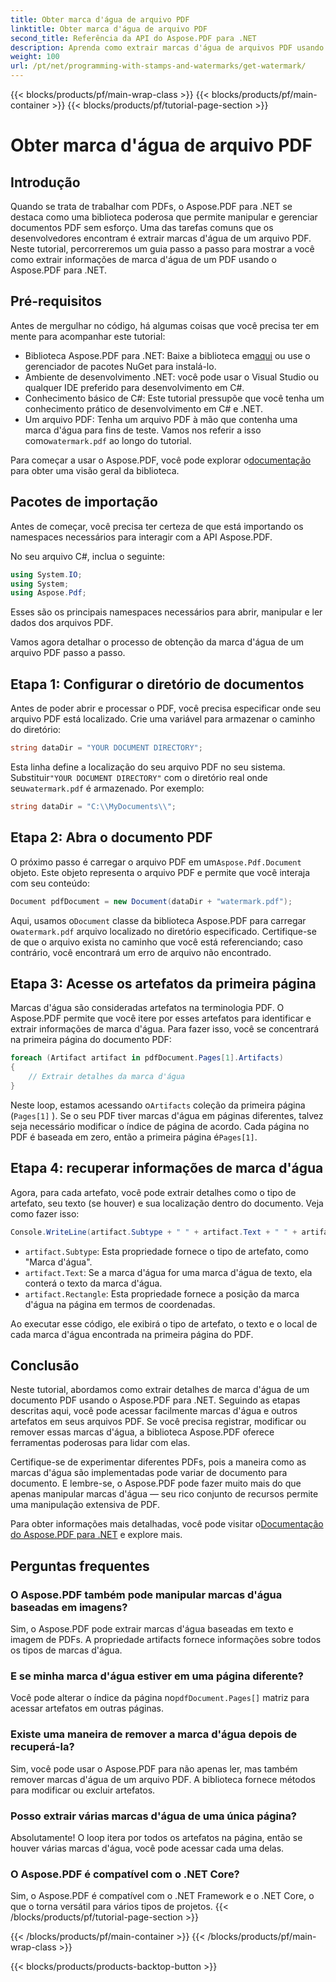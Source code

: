 ```yaml
---
title: Obter marca d'água de arquivo PDF
linktitle: Obter marca d'água de arquivo PDF
second_title: Referência da API do Aspose.PDF para .NET
description: Aprenda como extrair marcas d'água de arquivos PDF usando Aspose.PDF para .NET com um guia passo a passo. Tutorial detalhado para extração de marca d'água.
weight: 100
url: /pt/net/programming-with-stamps-and-watermarks/get-watermark/
---
```


{{< blocks/products/pf/main-wrap-class >}}
{{< blocks/products/pf/main-container >}}
{{< blocks/products/pf/tutorial-page-section >}}

# Obter marca d'água de arquivo PDF

## Introdução

Quando se trata de trabalhar com PDFs, o Aspose.PDF para .NET se destaca como uma biblioteca poderosa que permite manipular e gerenciar documentos PDF sem esforço. Uma das tarefas comuns que os desenvolvedores encontram é extrair marcas d'água de um arquivo PDF. Neste tutorial, percorreremos um guia passo a passo para mostrar a você como extrair informações de marca d'água de um PDF usando o Aspose.PDF para .NET.

## Pré-requisitos

Antes de mergulhar no código, há algumas coisas que você precisa ter em mente para acompanhar este tutorial:

-  Biblioteca Aspose.PDF para .NET: Baixe a biblioteca em[aqui](https://releases.aspose.com/pdf/net/) ou use o gerenciador de pacotes NuGet para instalá-lo.
- Ambiente de desenvolvimento .NET: você pode usar o Visual Studio ou qualquer IDE preferido para desenvolvimento em C#.
- Conhecimento básico de C#: Este tutorial pressupõe que você tenha um conhecimento prático de desenvolvimento em C# e .NET.
-  Um arquivo PDF: Tenha um arquivo PDF à mão que contenha uma marca d'água para fins de teste. Vamos nos referir a isso como`watermark.pdf` ao longo do tutorial.

 Para começar a usar o Aspose.PDF, você pode explorar o[documentação](https://reference.aspose.com/pdf/net/) para obter uma visão geral da biblioteca.

## Pacotes de importação

Antes de começar, você precisa ter certeza de que está importando os namespaces necessários para interagir com a API Aspose.PDF. 

No seu arquivo C#, inclua o seguinte:

```csharp
using System.IO;
using System;
using Aspose.Pdf;
```

Esses são os principais namespaces necessários para abrir, manipular e ler dados dos arquivos PDF.

Vamos agora detalhar o processo de obtenção da marca d'água de um arquivo PDF passo a passo.

## Etapa 1: Configurar o diretório de documentos

Antes de poder abrir e processar o PDF, você precisa especificar onde seu arquivo PDF está localizado. Crie uma variável para armazenar o caminho do diretório:

```csharp
string dataDir = "YOUR DOCUMENT DIRECTORY";
```

 Esta linha define a localização do seu arquivo PDF no seu sistema. Substituir`"YOUR DOCUMENT DIRECTORY"` com o diretório real onde seu`watermark.pdf` é armazenado. Por exemplo:

```csharp
string dataDir = "C:\\MyDocuments\\";
```

## Etapa 2: Abra o documento PDF

 O próximo passo é carregar o arquivo PDF em um`Aspose.Pdf.Document` objeto. Este objeto representa o arquivo PDF e permite que você interaja com seu conteúdo:

```csharp
Document pdfDocument = new Document(dataDir + "watermark.pdf");
```

 Aqui, usamos o`Document` classe da biblioteca Aspose.PDF para carregar o`watermark.pdf` arquivo localizado no diretório especificado. Certifique-se de que o arquivo exista no caminho que você está referenciando; caso contrário, você encontrará um erro de arquivo não encontrado.

## Etapa 3: Acesse os artefatos da primeira página

Marcas d'água são consideradas artefatos na terminologia PDF. O Aspose.PDF permite que você itere por esses artefatos para identificar e extrair informações de marca d'água. Para fazer isso, você se concentrará na primeira página do documento PDF:

```csharp
foreach (Artifact artifact in pdfDocument.Pages[1].Artifacts)
{
    // Extrair detalhes da marca d'água
}
```

 Neste loop, estamos acessando o`Artifacts` coleção da primeira página (`Pages[1]` ). Se o seu PDF tiver marcas d'água em páginas diferentes, talvez seja necessário modificar o índice de página de acordo. Cada página no PDF é baseada em zero, então a primeira página é`Pages[1]`.

## Etapa 4: recuperar informações de marca d'água

Agora, para cada artefato, você pode extrair detalhes como o tipo de artefato, seu texto (se houver) e sua localização dentro do documento. Veja como fazer isso:

```csharp
Console.WriteLine(artifact.Subtype + " " + artifact.Text + " " + artifact.Rectangle);
```

- `artifact.Subtype`: Esta propriedade fornece o tipo de artefato, como "Marca d'água".
- `artifact.Text`: Se a marca d'água for uma marca d'água de texto, ela conterá o texto da marca d'água.
- `artifact.Rectangle`: Esta propriedade fornece a posição da marca d'água na página em termos de coordenadas.

Ao executar esse código, ele exibirá o tipo de artefato, o texto e o local de cada marca d'água encontrada na primeira página do PDF.

## Conclusão

Neste tutorial, abordamos como extrair detalhes de marca d'água de um documento PDF usando o Aspose.PDF para .NET. Seguindo as etapas descritas aqui, você pode acessar facilmente marcas d'água e outros artefatos em seus arquivos PDF. Se você precisa registrar, modificar ou remover essas marcas d'água, a biblioteca Aspose.PDF oferece ferramentas poderosas para lidar com elas.

Certifique-se de experimentar diferentes PDFs, pois a maneira como as marcas d'água são implementadas pode variar de documento para documento. E lembre-se, o Aspose.PDF pode fazer muito mais do que apenas manipular marcas d'água — seu rico conjunto de recursos permite uma manipulação extensiva de PDF.

 Para obter informações mais detalhadas, você pode visitar o[Documentação do Aspose.PDF para .NET](https://reference.aspose.com/pdf/net/) e explore mais.

## Perguntas frequentes

### O Aspose.PDF também pode manipular marcas d'água baseadas em imagens?
Sim, o Aspose.PDF pode extrair marcas d'água baseadas em texto e imagem de PDFs. A propriedade artifacts fornece informações sobre todos os tipos de marcas d'água.

### E se minha marca d'água estiver em uma página diferente?
 Você pode alterar o índice da página no`pdfDocument.Pages[]` matriz para acessar artefatos em outras páginas.

### Existe uma maneira de remover a marca d'água depois de recuperá-la?
Sim, você pode usar o Aspose.PDF para não apenas ler, mas também remover marcas d'água de um arquivo PDF. A biblioteca fornece métodos para modificar ou excluir artefatos.

### Posso extrair várias marcas d'água de uma única página?
Absolutamente! O loop itera por todos os artefatos na página, então se houver várias marcas d'água, você pode acessar cada uma delas.

### O Aspose.PDF é compatível com o .NET Core?
Sim, o Aspose.PDF é compatível com o .NET Framework e o .NET Core, o que o torna versátil para vários tipos de projetos.
{{< /blocks/products/pf/tutorial-page-section >}}

{{< /blocks/products/pf/main-container >}}
{{< /blocks/products/pf/main-wrap-class >}}

{{< blocks/products/products-backtop-button >}}
